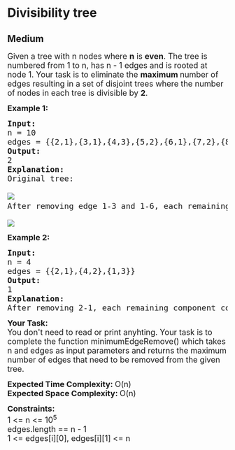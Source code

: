 # Divisibility tree
## Medium
<div class="problems_problem_content__Xm_eO"><p><span style="font-size: 18px;">Given a tree with n nodes where <strong>n</strong> is <strong>even</strong>. The tree is numbered from 1 to n, has n - 1 edges and is rooted at node 1. </span><span style="font-size: 18px;">Your task is to eliminate the <strong>maximum </strong>number of edges resulting in a set of disjoint trees where the number of nodes in each tree is divisible by <strong>2</strong>.</span></p>
<p><span style="font-size: 18px;"><strong>Example 1:</strong></span></p>
<pre><span style="font-size: 18px;"><strong style="font-size: 18px;">Input: <br></strong><span style="font-size: 18px;">n = 10
edges = {{2,1},{3,1},{4,3},{5,2},{6,1},{7,2},{8,6},{9,8},{10,8}}
</span><strong style="font-size: 18px;">Output:<br></strong><span style="font-size: 18px;">2
</span><strong style="font-size: 18px;">Explanation:<br></strong><span style="font-size: 18px;">Original tree:<br>
</span></span><img src="https://contribute.geeksforgeeks.org/wp-content/uploads/1466090203-2e0cf4f1be-even.png"><span style="font-size: 18px;"> &nbsp;&nbsp;
After removing edge 1-3 and 1-6, each remaining component consists of even number of nodes. <br>
</span><img src="https://contribute.geeksforgeeks.org/wp-content/uploads/image1-1.png">
</pre>
<p><span style="font-size: 18px;"><strong>Example 2:</strong></span></p>
<pre><span style="font-size: 18px;"><strong style="font-size: 18px;">Input: <br></strong><span style="font-size: 18px;">n = 4
edges = {{2,1},{4,2},{1,3}}
</span><strong style="font-size: 18px;">Output:<br></strong><span style="font-size: 18px;">1
</span><strong style="font-size: 18px;">Explanation:<br></strong><span style="font-size: 18px;">After removing 2-1, each remaining component consists of even number of nodes. </span><br></span></pre>
<p><strong><span style="font-size: 18px;">Your Task:</span></strong><br><span style="font-size: 18px;">You don't need to read or print anyhting. Your task is to complete the function minimumEdgeRemove() which takes n and edges as input parameters and returns the maximum number of edges that need to be removed from the given tree.</span></p>
<p><span style="font-size: 18px;"><strong>Expected Time Complexity: </strong>O(n)<br><strong>Expected Space Complexity: </strong>O(n)</span></p>
<p><span style="font-size: 18px;"><strong>Constraints:</strong><br>1 &lt;= n &lt;= 10<sup>5</sup><br>edges.length == n - 1<br>1 &lt;= edges[i][0], </span><span style="font-size: 18px;">edges[i][1] &lt;= n</span></p></div>